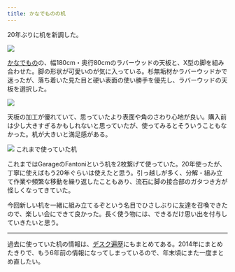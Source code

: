 ```yaml
---
title: かなでものの机
---
```


20年ぶりに机を新調した。

![](/images/2020-10-09-desk.jpg)

[かなでもの](https://kanademono.design/)の、幅180cm・奥行80cmのラバーウッドの天板と、X型の脚を組み合わせた。脚の形状が可愛いのが気に入っている。杉無垢材かラバーウッドかで迷ったが、落ち着いた見た目と硬い表面の使い勝手を優先し、ラバーウッドの天板を選択した。

![](/images/2020-10-09-desk-2.jpg)

天板の加工が優れていて、思っていたより表面や角のさわり心地が良い。購入前は少し大きすぎるかもしれないと思っていたが、使ってみるとそういうこともなかった。机が大きいと満足感がある。

![](/images/2020-10-09-desk-old.jpg)
これまで使っていた机

これまではGarageのFantoniという机を2枚繋げて使っていた。20年使ったが、丁寧に使えばもう20年ぐらいは使えたと思う。引っ越しが多く、分解・組み立て作業や頻繁な移動を繰り返したこともあり、流石に脚の接合部のガタつき方が怪しくなってきていた。

今回新しい机を一緒に組み立てるぞという名目でひさしぶりに友達を召喚できたので、楽しい会にできて良かった。長く使う物には、できるだけ思い出を付与していきたいと思う。

---

過去に使っていた机の情報は、[デスク遍歴](/articles/2014-12-31-h)にもまとめてある。2014年にまとめたきりで、もう6年前の情報になってしまっているので、年末頃にまた一度まとめ直したい。

